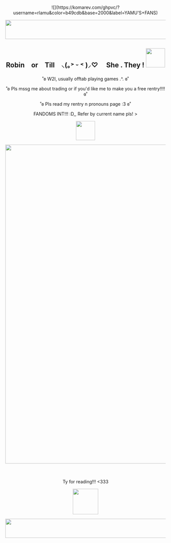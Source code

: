 <p align="center">
![](https://komarev.com/ghpvc/?username=rlamu&color=b49cdb&base=2000&label=YAMU'S+FANS)
</p>
<p align="center">
<img width="1200" height="60" src="https://64.media.tumblr.com/d81ab5dd0c443819d82ff37d8f5c50e5/6858cce81a99a1b7-bf/s1280x1920/90edf4045684eb40b12d36fc115de84719be1261.gif">
</p>

<h2><p align="center">Robin　or　Till　⸜(｡˃ ᵕ ˂ )⸝♡ 　She . They ! <img width="60" height="60" src="https://64.media.tumblr.com/4e9478c7c65dc55f565004932b80172b/02ca19d67c8c8946-8c/s540x810/6e9e3a7c05311d03c2e2c4b7010b796ba0ce167d.pnj"></h2>
</p>

<p align="center">
˚ʚ W2I, usually offtab playing games .^.  ɞ˚
<p align="center">
 <p align="center">
˚ʚ Pls mssg me about trading or if you'd like me to make you a free rentry!!!!  ɞ˚
<p align="center">
˚ʚ Pls read my rentry n pronouns page :3  ɞ˚
<p align="center">
FANDOMS INT!!! :D,, Refer by current name pls! >
<p align="center">
<p align="center">
 <img width="60" height="60" src="https://64.media.tumblr.com/218b3e951e6dc80cb0ed452f851dca78/a4e588a830dca02a-59/s1280x1920/ef7c9cd8f68b02d217e6af7fac1589a897551936.pnj"
</p>

<p align="center">
<img width="600" height="1000" src="https://i.pinimg.com/736x/f9/11/2d/f9112d9638bfb4ba92cece06cb0fb64c.jpg">
</p>　

<p align="center">Ty for reading!!! <333

</p>
 <p align="center">
<img width="80" height="80" src="https://i.ibb.co/pWRrqfm/IMG-7963.gif">
 </p>
<p align="center">
<img width="1200" height="60" src="https://64.media.tumblr.com/d81ab5dd0c443819d82ff37d8f5c50e5/6858cce81a99a1b7-bf/s1280x1920/90edf4045684eb40b12d36fc115de84719be1261.gifv">
</p>



